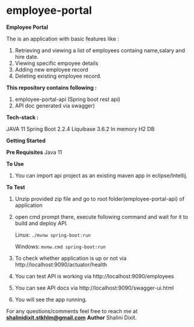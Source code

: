 # employee-portal
<b>Employee Portal</b>

The is an application with basic features like :
1. Retrieving and viewing a list of employees containg name,salary and hire date.
2. Viewing specific empoyee details
3. Adding new employee record
4. Deleting existing employee record.


<b>This repository contains following :</b>
1. employee-portal-api (Spring boot rest api)
2. API doc generated via swagger)

<b>Tech-stack :</b>

JAVA 11
Spring Boot 2.2.4
Liquibase 3.6.2
In memory H2 DB


<b>Getting Started</b>

<b>Pre Requisites</b>
Java 11


<b>To Use</b>
1. You can import api project as an existing maven app in eclipse/Intellij.

<b>To Test</b>
1. Unzip provided zip file and go to root folder(employee-portal-api) of application
2. open cmd prompt there, execute following command and wait for it to build and deploy API.

	Linux:
		`./mvnw spring-boot:run`

	Windows:
		`mvnw.cmd spring-boot:run`
3. To check whether application is up or not via http://localhost:9090/actuator/health
4. You can test API is working via http://localhost:9090/employees
5. You can see API docs via http://localhost:9090/swagger-ui.html
6. You will see the app running.

For any questions/comments feel free to reach me at <b>shalinidixit.stkhlm@gmail.com</b>
<b>Author</b>
Shalini Dixit.